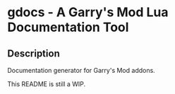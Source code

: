 # gdocs - A Garry's Mod Lua Documentation Tool

## Description
Documentation generator for Garry's Mod addons.

This README is still a WIP.
